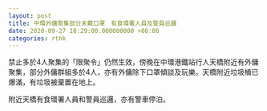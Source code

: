 ```yaml
---
layout: post
title: 中環外傭聚集部分未戴口罩　有食環署人員及警員巡邏
date: 2020-09-27 18:29:00.000000000 +08:00
categories: rthk
---
```


禁止多於4人聚集的「限聚令」仍然生效，傍晚在中環港鐵站行人天橋附近有外傭聚集，部分外傭群組多於4人，亦有外傭除下口罩傾談及玩樂。天橋附近垃圾桶已爆滿，有垃圾被棄置在地上。

附近天橋有食環署人員和警員巡邏，亦有警車停泊。
